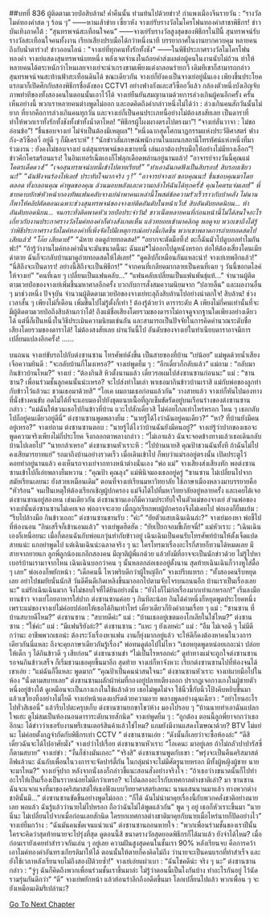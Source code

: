 ##บทที่ 836 ผู้ติดตามเวยป๋อสิบล้าน!
ค่ำคืนนั้น ท่วมท้นไปด้วยข่าว!
กำแพงเมืองจีนรายวัน : “รางวัลไมค์ทองคำสด ๆ ร้อน ๆ”
——หานเส้าข่าย เซี่ยวหัง จางเย่รับรางวัลไมโครโฟนทองคำสาขาพิธีกร!
ข่าวบันเทิงภาคใต้ : “สุนทรพจน์สะเทือนใจคน”
——จางเย่รับรางวัลสูงสุดของพิธีกรในปีนี้ สุนทรพจน์รับรางวัลสะเทือนใจคนทั้งงาน เรียกเสียงปรบมือได้กว่าหนึ่งนาที บรรยากาศในงานยากควบคุม หลายคนถึงกับน้ำตาร่วง!
ข่าวออนไลน์ : "จางเย่ที่ทุกคนทั้งรักทั้งชัง"
——ในพิธีประกาศรางวัลไมโครโฟนทองคำ จางเย่แสดงสุนทรพจน์บทหนึ่ง พลังเจตจำนงในถ้อยคำส่งผลต่อผู้คนในงานนับไม่ถ้วน ทำให้หลายคนได้ตระหนักว่าไหนเลยจางเย่จะน่าเกรงขามเพียงแต่งกลอนร่ายกวี เดิมทีเขาก็สามารถกล่าวสุนทรพจน์จนสะท้านฟ้าสะเทือนดินได้ ขณะเดียวกัน จางเย่ก็ยังคงเป็นจางเย่อยู่นั่นเอง เพียงขึ้นประโยคแรกมาก็เปิดศึกกับสองพิธีกรชื่อดังของ CCTV1 อย่างฟางกังและสวีซืออวี่แล้ว กล้องตัวหนึ่งบังเอิญจับภาพท่าทีของทั้งสองคนในตอนนั้นเอาไว้ได้ จางเย่ยืนยันสมญานามด้วยการล่วงเกินผู้คนอีกครั้ง ครั้นเห็นอย่างนี้ พวกเราหลายคนต่างพูดไม่ออก และอดคิดถึงคำกล่าวหนึ่งไม่ได้ว่า : ล่วงเกินคนสักวันนั้นไม่ยาก ที่ยากคือการล่วงเกินคนทุกวัน และจางเย่ก็เป็นคนประเภทนี้อย่างไม่ต้องสงสัยเลย เป็นดาราที่ทำให้พวกเราทั้งรักทั้งชังทั้งขำทั้งน้ำตาไหล!
“พิธีกรผู้โผงผางตรงไปตรงมา”!
“จางเย่ลั่นวาจา : ไม่ขออ่อนข้อ”!
“ชื่นชอบจางเย่ ไม่จำเป็นต้องมีเหตุผล”!
“หนึ่งฉากสุดโศกนาฏกรรมแห่งประวัติศาสตร์ ฟางกัง-สวีซืออวี่ อยู่ดี ๆ ก็มีเคราะห์” !
“นักข่าวสัมภาษณ์พนักงานในแผนกสถานีโทรทัศน์แห่งหนึ่งที่มาร่วมงาน : ยังคงไม่ชอบจางเย่ แต่สุนทรพจน์ของเขาบทนี้ เล่นเอาต้องปรบมือให้อย่างไม่มีทางเลือก”!
ข่าวคึกโครมร้อนแรง!
ในอินเทอร์เน็ตเองก็ไฟลุกเดือดพล่านอยู่นานแล้ว!
“อาจารย์จางวันนี้คุณแม่*โคตรเด็ดดวง!”
“เจอสุนทรพจน์บทนี้เข้าไปตายเรียบ!”
“ทำเอาฉันกดฟังเป็นสิบรอบ! สิบรอบเชียวนะ!”
“ฉันฟังจนร้องไห้เลย! ประทับใจมากจริง ๆ !”
“อาจารย์จางเย่ ขอบคุณนะ! ชื่นชอบคุณมาโดยตลอด ทั้งกลอนคุณ คำพูดของคุณ ล้วนมอบพลังและความกล้าให้ฉันได้ทุกครั้ง! คุณโคตรแจ่มเลย!”
พี่ชายดาบยักษ์หัวหน้ากองทัพแฟนคลับจางเย่นำพาคนเหล่านี้โพสต์ข้อความรัวเร็วราวกับบ้าคลั่ง ไม่นาน ก็พาให้คลิปตัดตอนเฉพาะช่วงสุนทรพจน์ของจางเย่ติดอันดับในหน้าเว็บ!
สิบอันดับยอดนิยม…
ห้าอันดับยอดนิยม…
จนกระทั่งติดพาดหัวเวยป๋อประจำวัน!
ชาวเน็ตหลายคนที่ก่อนหน้านี้ไม่ได้สนใจอะไรเกี่ยวกับงานประกาศรางวัลไมค์ทองคำก็ต่างสังเกตเห็น แล้วทยอยเข้ามาคลิกดู พอดูจบ พวกเขาถึงได้รู้ว่าพิธีประกาศรางวัลไมค์ทองคำที่เพิ่งจัดไปมีเหตุการณ์อย่างนี้เกิดขึ้น พวกเขาพลาดการถ่ายทอดสดไปเสียแล้ว!
“โอ๊ย เสียดาย!”
“ฉิ*หาย อดดูถ่ายทอดสด!”
“อยากจะตัดมือทิ้ง! ตะกี้ฉันมัวไปดูบอลทำไมกันฟะ!”
“ถ้ารู้ว่างานไมค์ทองคำนั่นจะมันขนาดนี้นะ ฉันแม่*ไม่ออกไปดูหนังหรอก ต่อให้ต้องเสี่ยงโดนเมียด่าตาย ฉันก็จะกลับบ้านมาดูถ่ายทอดสดให้ได้เลย!”
“ดูคลิปก็เหมือนกันแหละน่า! จางเย่เทพอีกแล้ว!”
“นี่สิถึงจะเป็นดารา! อย่างนี้สิถึงจะเป็นพิธีกร!”
“จากคนที่เกลียดมากลายเป็นคนที่เฉย ๆ วันนี้ขอกดไลค์ให้จางเย่”
“คนที่เฉย ๆ เปลี่ยนเป็นแฟนคลับ…”
“แฟนคลับเปลี่ยนเป็นแฟนพันธุ์แท้…”
จำนวนผู้ติดตามเวยป๋อของจางเย่เพิ่มขึ้นมหาศาลอีกครั้ง บวกกับการสั่งสมความนิยมจาก “ปลายลิ้น” และผลงานอื่น ๆ มาช่วงหนึ่ง ปัจจุบัน จำนวนผู้ติดตามเวยป๋อของจางเย่ทะลุถึงสิบล้านไปอย่างน่าตกใจ!
สิบล้าน!
ช่วงเวลาสั้น ๆ เพียงไม่กี่เดือน เพิ่มขึ้นไปไม่รู้ตั้งกี่เท่า !
ต้องรู้ด้วยว่า ดาราระดับ A เพียงไม่กี่คนเท่านั้นที่จะมีผู้ติดตามเวยป๋อถึงสิบล้านกว่าได้! ถึงแม้ชื่อเสียงโดยรวมของดาราไม่อาจดูจากฐานใดเพียงอย่างเดียวได้ แต่นี่ก็เป็นหนึ่งในวิธีประเมินความนิยมเช่นกัน และสามารถเป็นปัจจัยในการคิดคำนวณระดับชื่อเสียงโดยรวมของดาราได้!
ไม่ต้องสงสัยเลย ผ่านวันนี้ไป อันดับของจางเย่ในทำเนียบดาราอาจมีการเปลี่ยนแปลงอีกครั้ง!
……


บนถนน
จางเย่ขับรถไปกับต่งซานซาน
โทรศัพท์ดังขึ้น เป็นสายของที่บ้าน
“เย่น้อย” แม่พูดด้วยน้ำเสียงเจือความยินดี : “จะกลับบ้านกี่โมงเหรอ?”
จางเย่พูดยิ้ม ๆ : “อีกเดี๋ยวก็กลับแล้ว”
แม่ถาม : “กลับมากินข้าวบ้านไหม?”
จางเย่ : “ต้องกินสิ หิวตั้งนานแล้ว เดี๋ยวรอผมไปส่งซานซานก่อนนะ”
แม่ : “ซานซาน? เพื่อนร่วมชั้นลูกคนนั้นน่ะเหรอ? จะไปส่งทำไมเล่า พาเธอมากินข้าวบ้านเราสิ แม่กับพ่อของลูกทำกับข้าวไว้แล้วนะ ชวนเธอมาด้วยสิ”
“โอเค ผมถามเธอก่อนแล้วกัน” วางสายแล้ว จางเย่ก็หันไปมองทางที่นั่งข้างคนขับ อดไม่ได้ที่จะแอบมองไปยังชุดแนบเนื้อที่ถูกเข็มขัดรัดอยู่บนเรือนร่างของต่งซานซาน กล่าว : “แม่ฉันให้ชวนเธอไปกินข้าวที่บ้าน แวะไปสักเดี๋ยวสิ ไม่ค่อยไกลเท่าไหร่หรอก ไหน ๆ เธอกลับไปก็อยู่คนเดียวอยู่ดีนี่”
ต่งซานซานพูดพลางยิ้ม : “นายรู้ได้ไงว่าฉันอยู่คนเดียว?”
“หา? ที่บ้านยังมีคนอยู่เหรอ?” จางเย่ถาม
ต่งซานซานตอบ : “นายรู้ได้ไงว่าบ้านฉันยังมีคนอยู่?”
จางเย่รู้ว่าปากของเธอจะพูดความจริงเพียงไม่กี่ประโยค จึงกลอกตาพลางกล่าว : “ไม่เอาแล้ว ฉันจะจอดข้างทางแล้วเธอเดินกลับบ้านไปเลยไป”
“นายกล้าเหรอ” ต่งซานซานหัวเราะหึ : “ไปบ้านนายสิ คุณป้าชวนฉันทั้งที ถ้าฉันไม่ไป คงเสียมารยาทแย่”
รถมาถึงบ้านอย่างรวดเร็ว
เมื่อเดินเข้าไป ก็พบว่าแม่รออยู่ตรงนั้น เปิดประตูไว้คอยท่าอยู่นานแล้ว คงเห็นรถจางเย่จากทางหน้าต่างนั่นเอง
“พ่อ แม่” จางเสียงส่งเสียงทัก
พอต่งซานซานเข้าไปก็เอ่ยพลางยิ้มหวาน : “คุณป้า คุณลุง”
แม่พินิจมองเธออยู่ครู่ “ซานซาน ไม่เปลี่ยนไปจากสมัยเรียนเลยนะ ยังสวยเหมือนเดิม”
ตอนที่จางเย่เรียนมหาวิทยาลัย ใช้ภาษาเมืองหลวงมาบรรยายคือ “หัวร้อน” จนเป็นเหตุให้ต้องเรียกเชิญผู้ปกครอง แม่จึงได้ไปที่มหาวิทยาลัยอยู่หลายครั้ง และเคยได้เจอต่งซานซานอยู่สองหน เช่นเดียวกัน ต่งซานซานเองก็มีความประทับใจในตัวแม่ของจางเย่ ส่วนพ่อของจางเย่นั้นต่งซานซานไม่เคยเจอ พ่ออาจจะอาย เมื่อถูกเรียกพบผู้ปกครองจึงไม่เคยไป
พ่อเองก็ยิ้มแย้ม : “รีบไปล้างมือ กินข้าวเถอะ”
ต่งซานซานขานรับ : “ค่ะ”
“ยัยตัวแสบเฉินเฉินล่ะ?” จางเย่มองหา
พ่อชี้ไปที่ห้องนอน “กินเสร็จก็เข้านอนแล้ว”
จางเย่พูดฮึดฮัด : “ยัยเปี๊ยกจอมขี้เกียจนี่!”
แม่หัวเราะ : “เฉินเฉินเองก็เหนื่อยนะ เมื่อกี้ตอนฉันกับพ่อแกวุ่นทำกับข้าวอยู่ เฉินเฉินเป็นคนรับโทรศัพท์บ้านให้ตั้งเจ็ดแปดสายแน่ะ แกอย่าพูดไป แต่เฉินเฉินน่ะฉลาดจริง ๆ นะ ใครโทรมาเรื่องอะไรกี่สายก็ทวนได้หมดเลย มีสายจากยายแก ลูกพี่ลูกน้องแกอีกสองคน มีญาติผู้พี่แกด้วย แล้วยังมีที่อาจจะเป็นนักข่าวด้วย ไม่รู้ไปหาเบอร์บ้านเรามาจากไหน เฉินเฉินบอกว่าคน ๆ นั้นหลอกล่อเธออยู่ตั้งนาน สุดท้ายเฉินเฉินก็วางหูใส่ดื้อ ๆ เลย”
พ่อเองก็พยักหน้า : “เด็กคนนี้ ไหวพริบดีกว่าผู้ใหญ่อีก”
จางเย่รีบแทรก : “ทั้งสองคนรีบหยุดเลย อย่าไปชมยัยนั่นนักสิ วันดีคืนดีเกิดเหลิงขึ้นมาออกไปตามจับโจรบนถนนอีก บ้านเราเป็นเรื่องเลยนะ”
แม่รักเฉินเฉินมาก จึงไม่ชอบใจที่ได้ยินอย่างนั้น : “ยังไงก็ไม่ก่อเรื่องมากเท่าแกหรอก!”
เริ่มลงมือทานข้าว
จางเย่โกยอาหารใส่ปาก
ต่งซานซานค่อย ๆ กินทีละน้อย กินได้คำหนึ่งก็หยุดพูดประโยคหนึ่ง เพราะแม่ของจางเย่ไม่ค่อยปล่อยให้เธอได้กินเท่าไหร่ เดี๋ยวเดียวก็ยิงคำถามเรื่อย ๆ
แม่ : “ซานซาน ที่บ้านสบายดีไหม?”
ต่งซานซาน : “สบายดีค่ะ”
แม่ : “บ้านเธออยู่เขตมองโกเลียในใช่ไหม?”
ต่งซานซาน : “ใช่ค่ะ”
แม่ : “มีแฟนรึยังล่ะ?”
ต่งซานซาน : “แหะ ๆ ยังเลยค่ะ”
แม่ : “อืม ไม่เจอดี ๆ ไม่มีดีกว่านะ อาชีพพวกเธอน่ะ ต้องระวังเรื่องหาแฟน งานก็ยุ่งมากอยู่แล้ว จะให้ดีก็คงต้องหาคนในวงการเดียวกันนี่แหละ ถึงจะคุยภาษาเดียวกันรู้เรื่อง”
พ่อทนดูต่อไปไม่ไหว “เธอหยุดพูดหน่อยเถอะน่า ปล่อยให้เด็ก ๆ ได้กินข้าวดี ๆ เสียก่อน”
ต่งซานซานขำ “ไม่เป็นไรหรอกค่ะ”
ดูท่าทางแม่จะถูกใจต่งซานซาน รอจนกินข้าวเสร็จ ก็เริ่มชวนเธอคุยขึ้นมาอีก
สุดท้าย จางเย่ก็หาจังหวะ เรียกต่งซานซานไปที่ห้องจนได้
เขาเอ่ย : “แม่ฉันก็งี้แหละ พูดมาก”
“คุณป้าเป็นคนน่าสนใจนะ” ต่งซานซานหัวเราะ
จางเย่ผายมือไปในห้อง “นั่งตามสบายเลย”
ต่งซานซานผลักผ้าห่มที่กองอยู่ปลายเตียงออก ปรากฏเจอกางเกงในผู้ชายตัวหนึ่งอยู่ข้างใต้ ดูเหมือนจะเป็นกางเกงในใช้แล้วด้วย เธอไม่พูดไม่จา ใช้นิ้วชี้กับนิ้วโป้งคีบหยิบขึ้นมา แล้วเขวี้ยงทิ้งอย่างไม่ไยดี
จางเย่หน้าแดงแปร๊ดด้วยความอาย พลางพูดอย่างฉุนเฉียว : “อย่าโยนอะไรไปทั่วสิเธอนี่” แล้วรีบไปตะครุบเก็บ
ต่งซานซานยกขาไขว่ห้าง มองไปรอบ ๆ “บ้านนายทำเอาฉันแปลกใจแฮะ ดูไม่สมเป็นห้องนอนดาราระดับนายสักนิด”
จางเย่พูดยิ้ม ๆ : “ถูกต้อง ตอนนี้ลูกพี่ยาจกกว่าเธออีกนะ ได้ข่าวว่าเธอรับงานพรีเซนเตอร์สินค้าแล้วใช่ไหม? แถมยังมีงานแสดงโฆษณาด้วย? BTV ไม่แย่นะ ไม่ค่อยตั้งกฎจำกัดกับพิธีกรเท่า CCTV ”
ต่งซานซานเอ่ย : “ดังนั้นก็เลยว่าจะซื้อห้องล่ะ”
“ดีสิ เดี๋ยวฉันจะได้ไปอาศัยมั่ง” จางเย่ว่าไปเรื่อย
ต่งซานซานหัวเราะ “โอเคนะ มาอยู่เลย ถ้าไม่กลัวปาปารัสซี่ก็ตามสบาย”
จางเย่ขำ : “งั้นก็ช่างมันเถอะ”
“จริงสิ” ต่งซานซานพูดกับเขา : “พรุ่งจะเป็นคืนคริสมาสต์อีฟแล้วนะ ฉันกับเพื่อนในวงการจะจัดปาร์ตี้กัน ในกลุ่มน่าจะไม่มีศัตรูนายหรอก มีทั้งผู้หญิงผู้ชาย นายจะมาไหม?”
จางเย่จุ๊ปาก หลังจากนั่งลงก็กล่าวชี้แนะสอนสั่งอย่างจริงใจ : “ถ้าเธอว่างขนาดนั้นก็ไปทำอะไรให้เป็นเรื่องเป็นราวหน่อยไม่ดีกว่าเหรอ? จะไปฉลองอะไรกับเทศกาลต่างชาติเล่า? มา ซานซาน ฉันจะแจกแจงที่มาของคริสมาสต์ให้เธอฟังแบบวิทยาศาสตร์เลยนะ นานแสนนานมาแล้ว ทางพวกต่างชาตินั้นมี…”
ต่งซานซานขัดขึ้นอย่างพูดไม่ออก : “ก็ได้ ฉันไม่น่ามาคุยเรื่องนี้กับพวกคลั่งชาติอย่างนายเลย พอแล้ว ฉันรู้แล้วว่านายไม่ไปหรอก ถือว่าฉันไม่ได้พูดแล้วกัน” พูด ๆ อยู่ เธอก็หัวเราะขึ้นมา “นายนี่นะ ไม่เปลี่ยนไปจากเมื่อก่อนเลยสักนิด ใครยกเทศกาลต่างชาติมาคุยกับนายเมื่อไหร่นายก็ปัดอย่างไว”
จางเย่ยิ้มกว้าง : “ฉันมันคนชัดเจนแน่วแน่”
ต่งซานซานถอนหายใจ : “พวกเพื่อนร่วมชั้นของเราปีนั้น ใครจะคิดว่าสุดท้ายนายจะไปรุ่งที่สุด ดูตอนนี้สิ ขนาดรางวัลสุดยอดพิธีกรก็ได้มาแล้ว ยังจำได้ไหม? เมื่อก่อนเรายังเคยทำสำรวจกันเล่น ๆ อยู่เลย ความฝันสูงสุดคนในชั้นเรา 90% หลังเรียนจบ คือการคว้าเอาไมค์ทองคำอันทรงเกียรติมาให้ได้ ตอนนั้นให้ตายก็คงคิดไม่ถึง ว่านายจะเป็นคนแรกที่ทำสำเร็จ และยังใช้เวลาหลังเรียนจบไม่ถึงสองปีด้วยซ้ำ!”
จางเย่เอ่ยแผ่วเบา : “ฉันโชคดีน่ะ จริง ๆ นะ”
ต่งซานซานกล่าว : “จู่ๆ ฉันก็คิดถึงพวกเพื่อนร่วมชั้นเราขึ้นมาล่ะ ไม่รู้ว่าตอนนี้เป็นไงกันบ้าง ทำอะไรกันอยู่ ไว้นัดรวมรุ่นกันดีกว่า”
“ดี” จางเย่พยักหน้า แล้วย้อนรำลึกถึงอดีตขึ้นมา
โลกเปลี่ยนไปแล้ว
พวกเพื่อน ๆ จะยังเหมือนเดิมรึเปล่านะ?








[Go To Next Chapter]( ./34.md)